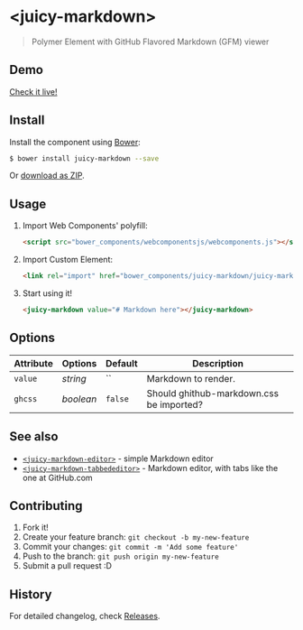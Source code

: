 # &lt;juicy-markdown&gt;

> Polymer Element with GitHub Flavored Markdown (GFM) viewer

## Demo

[Check it live!](http://Juicy.github.io/juicy-markdown)

## Install

Install the component using [Bower](http://bower.io/):

```sh
$ bower install juicy-markdown --save
```

Or [download as ZIP](https://github.com/Juicy/juicy-markdown/archive/gh-pages.zip).

## Usage

1. Import Web Components' polyfill:

    ```html
    <script src="bower_components/webcomponentsjs/webcomponents.js"></script>
    ```

2. Import Custom Element:

    ```html
    <link rel="import" href="bower_components/juicy-markdown/juicy-markdown.html">
    ```

3. Start using it!

    ```html
    <juicy-markdown value="# Markdown here"></juicy-markdown>
    ```

## Options

Attribute | Options  | Default | Description
---       | ---      | ---     | ---
`value`   | *string* | ``      | Markdown to render.
`ghcss`   | *boolean* | `false` | Should ghithub-markdown.css be imported?

## See also

 - [`<juicy-markdown-editor>`](https://github.com/Juicy/juicy-markdown-editor) - simple Markdown editor
 - [`<juicy-markdown-tabbededitor>`](https://github.com/Juicy/juicy-markdown-tabbededitor) - Markdown editor, with tabs like the one at GitHub.com

## Contributing

1. Fork it!
2. Create your feature branch: `git checkout -b my-new-feature`
3. Commit your changes: `git commit -m 'Add some feature'`
4. Push to the branch: `git push origin my-new-feature`
5. Submit a pull request :D

## History

For detailed changelog, check [Releases](https://github.com/Juicy/juicy-markdown/releases).
